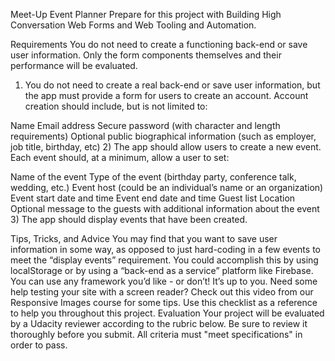 Meet-Up Event Planner
Prepare for this project with Building High Conversation Web Forms and Web Tooling and Automation.

Requirements
You do not need to create a functioning back-end or save user information. Only the form components themselves and their performance will be evaluated.

1) You do not need to create a real back-end or save user information, but the app must provide a form for users to create an account. Account creation should include, but is not limited to:

Name
Email address
Secure password (with character and length requirements)
Optional public biographical information (such as employer, job title, birthday, etc)
2) The app should allow users to create a new event. Each event should, at a minimum, allow a user to set:

Name of the event
Type of the event (birthday party, conference talk, wedding, etc.)
Event host (could be an individual’s name or an organization)
Event start date and time
Event end date and time
Guest list
Location
Optional message to the guests with additional information about the event
3) The app should display events that have been created.

Tips, Tricks, and Advice
You may find that you want to save user information in some way, as opposed to just hard-coding in a few events to meet the “display events” requirement. You could accomplish this by using localStorage or by using a “back-end as a service” platform like Firebase.
You can use any framework you’d like - or don’t! It’s up to you.
Need some help testing your site with a screen reader? Check out this video from our Responsive Images course for some tips.
Use this checklist as a reference to help you throughout this project.
Evaluation
Your project will be evaluated by a Udacity reviewer according to the rubric below. Be sure to review it thoroughly before you submit. All criteria must "meet specifications" in order to pass.
